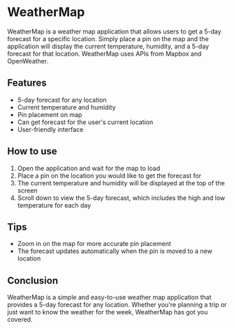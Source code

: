 # WeatherMap

WeatherMap is a weather map application that allows users to get a 5-day forecast for a specific location. Simply place a pin on the map and the application will display the current temperature, humidity, and a 5-day forecast for that location. WeatherMap uses APIs from Mapbox and OpenWeather.

## Features
- 5-day forecast for any location
- Current temperature and humidity
- Pin placement on map
- Can get forecast for the user's current location
- User-friendly interface

## How to use
1. Open the application and wait for the map to load
2. Place a pin on the location you would like to get the forecast for
3. The current temperature and humidity will be displayed at the top of the screen
4. Scroll down to view the 5-day forecast, which includes the high and low temperature for each day

## Tips
- Zoom in on the map for more accurate pin placement
- The forecast updates automatically when the pin is moved to a new location

## Conclusion

WeatherMap is a simple and easy-to-use weather map application that provides a 5-day forecast for any location. Whether you're planning a trip or just want to know the weather for the week, WeatherMap has got you covered.
